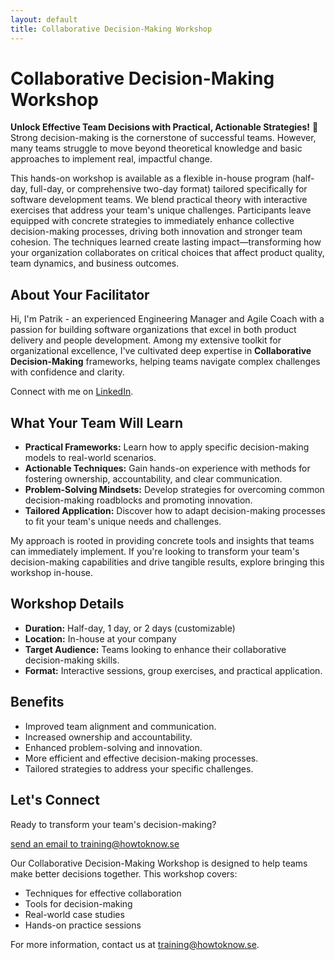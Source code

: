 ```yaml
---
layout: default
title: Collaborative Decision-Making Workshop
---
```


# Collaborative Decision-Making Workshop

**Unlock Effective Team Decisions with Practical, Actionable Strategies!** 🤝
Strong decision-making is the cornerstone of successful teams. However, many teams struggle to move beyond theoretical knowledge and basic approaches to implement real, impactful change.

This hands-on workshop is available as a flexible in-house program (half-day, full-day, or comprehensive two-day format) tailored specifically for software development teams. We blend practical theory with interactive exercises that address your team's unique challenges. Participants leave equipped with concrete strategies to immediately enhance collective decision-making processes, driving both innovation and stronger team cohesion. The techniques learned create lasting impact—transforming how your organization collaborates on critical choices that affect product quality, team dynamics, and business outcomes.

## About Your Facilitator
Hi, I'm Patrik - an experienced Engineering Manager and Agile Coach with a passion for building software organizations that excel in both product delivery and people development. Among my extensive toolkit for organizational excellence, I've cultivated deep expertise in **Collaborative Decision-Making** frameworks, helping teams navigate complex challenges with confidence and clarity.

Connect with me on [LinkedIn](https://www.linkedin.com/in/pgaddg/).

## What Your Team Will Learn

* **Practical Frameworks:** Learn how to apply specific decision-making models to real-world scenarios.
* **Actionable Techniques:** Gain hands-on experience with methods for fostering ownership, accountability, and clear communication.
* **Problem-Solving Mindsets:** Develop strategies for overcoming common decision-making roadblocks and promoting innovation.
* **Tailored Application:** Discover how to adapt decision-making processes to fit your team's unique needs and challenges.

My approach is rooted in providing concrete tools and insights that teams can immediately implement. If you're looking to transform your team's decision-making capabilities and drive tangible results, explore bringing this workshop in-house.

## Workshop Details

* **Duration:** Half-day, 1 day, or 2 days (customizable)
* **Location:** In-house at your company
* **Target Audience:** Teams looking to enhance their collaborative decision-making skills.
* **Format:** Interactive sessions, group exercises, and practical application.

## Benefits

* Improved team alignment and communication.
* Increased ownership and accountability.
* Enhanced problem-solving and innovation.
* More efficient and effective decision-making processes.
* Tailored strategies to address your specific challenges.

## Let's Connect

Ready to transform your team's decision-making?

[send an email to training@howtoknow.se](mailto:training@howtoknow.se)

Our Collaborative Decision-Making Workshop is designed to help teams make better decisions together. This workshop covers:

* Techniques for effective collaboration
* Tools for decision-making
* Real-world case studies
* Hands-on practice sessions

For more information, contact us at [training@howtoknow.se](mailto:training@howtoknow.se).

